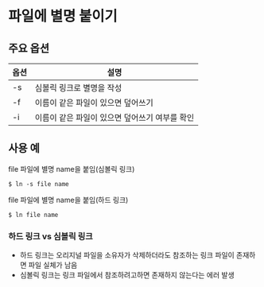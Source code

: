 # 파일에 별명 붙이기

## 주요 옵션

|옵션|설명|
|----|---|
| -s | 심볼릭 링크로 별명을 작성 |
| -f | 이름이 같은 파일이 있으면 덮어쓰기 |
| -i | 이름이 같은 파일이 있으면 덮어쓰기 여부를 확인 |

## 사용 예
file 파일에 별명 name을 붙임(심볼릭 링크)
```
$ ln -s file name
```
file 파일에 별명 name을 붙임(하드 링크)
```
$ ln file name
```
### 하드 링크 vs 심볼릭 링크
- 하드 링크는 오리지널 파일을 소유자가 삭제하더라도 참조하는 링크 파일이 존재하면 파일 실체가 남음
- 심볼릭 링크는 링크 파일에서 참조하려고하면 존재하지 않는다는 에러 발생